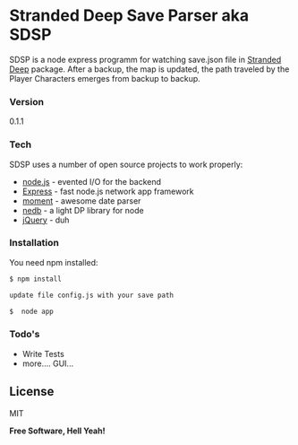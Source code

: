 # Stranded Deep Save Parser aka SDSP

SDSP is a node express programm for watching save.json file in [Stranded Deep] package.
After a backup, the map is updated, the path traveled by the Player Characters emerges from backup to backup.

### Version
0.1.1

### Tech

SDSP uses a number of open source projects to work properly:

* [node.js] - evented I/O for the backend
* [Express] - fast node.js network app framework
* [moment] - awesome date parser
* [nedb] - a light DP library for node
* [jQuery] - duh

### Installation
You need npm installed:

```sh
$ npm install
```

```sh
update file config.js with your save path
```

```sh
$  node app
```

### Todo's

 - Write Tests
 - more.... GUI...

License
----

MIT


**Free Software, Hell Yeah!**

[moment]:https://github.com/moment/moment
[nedb]:https://github.com/louischatriot/nedb
[node.js]:http://nodejs.org
[jQuery]:http://jquery.com
[express]:http://expressjs.com
[Stranded Deep]:http://store.steampowered.com/app/313120/

